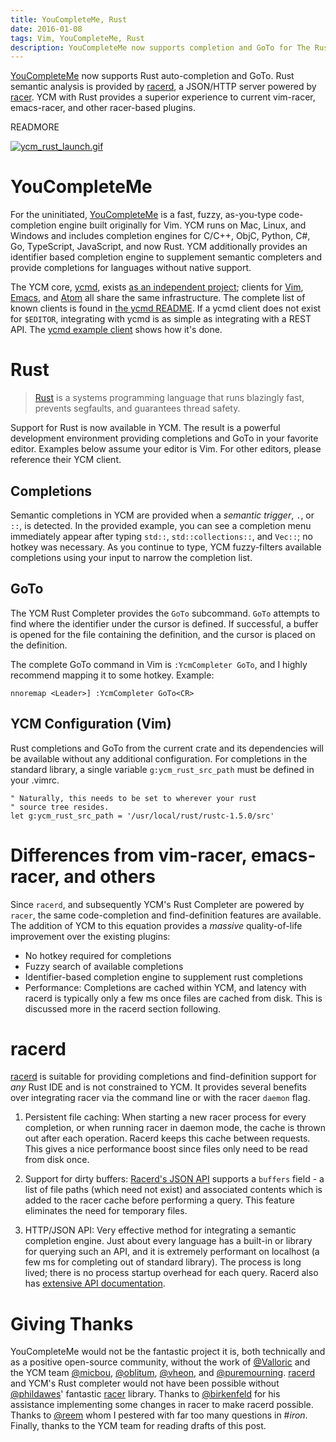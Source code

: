 ```yaml
---
title: YouCompleteMe, Rust
date: 2016-01-08
tags: Vim, YouCompleteMe, Rust
description: YouCompleteMe now supports completion and GoTo for The Rust Programming Language using Racer in Vim, Emacs, Sublime Text, and other editors.
---
```


[YouCompleteMe][] now supports Rust auto-completion and GoTo. Rust semantic
analysis is provided by [racerd][], a JSON/HTTP server powered by [racer][]. YCM
with Rust provides a superior experience to current vim-racer, emacs-racer, and
other racer-based plugins.

READMORE

[![ycm_rust_launch.gif](https://d23f6h5jpj26xu.cloudfront.net/xtrifoeons6nfa_small.gif)](http://img.svbtle.com/xtrifoeons6nfa.gif)

# YouCompleteMe

For the uninitiated, [YouCompleteMe][] is a fast, fuzzy, as-you-type
code-completion engine built originally for Vim. YCM runs on Mac, Linux, and
Windows and includes completion engines for C/C++, ObjC, Python, C#, Go,
TypeScript, JavaScript, and now Rust. YCM additionally provides an identifier
based completion engine to supplement semantic completers and provide
completions for languages without native support.

The YCM core, [ycmd][], exists [as an independent project][ycmd-announcement];
clients for [Vim][YouCompleteMe], [Emacs][emacs client], and [Atom][atom client]
all share the same infrastructure. The complete list of known clients is found
in [the ycmd README][known clients]. If a ycmd client does not exist for
`$EDITOR`, integrating with ycmd is as simple as integrating with a REST API.
The [ycmd example client][] shows how it's done.

# Rust

> [Rust](http://rust-lang.org) is a systems programming language that runs
> blazingly fast, prevents segfaults, and guarantees thread safety. 

Support for Rust is now available in YCM. The result is a powerful development
environment providing completions and GoTo in your favorite editor. Examples
below assume your editor is Vim. For other editors, please reference their YCM
client.

## Completions

Semantic completions in YCM are provided when a *semantic trigger*, `.`, or
`::`, is detected. In the provided example, you can see a completion menu
immediately appear after typing `std::`, `std::collections::`, and `Vec::`; no
hotkey was necessary. As you continue to type, YCM fuzzy-filters available
completions using your input to narrow the completion list.

## GoTo

The YCM Rust Completer provides the `GoTo` subcommand. `GoTo` attempts to find
where the identifier under the cursor is defined. If successful, a buffer is
opened for the file containing the definition, and the cursor is placed on the
definition.

The complete GoTo command in Vim is `:YcmCompleter GoTo`, and I highly recommend
mapping it to some hotkey. Example:

```viml
nnoremap <Leader>] :YcmCompleter GoTo<CR>
```

## YCM Configuration (Vim)

Rust completions and GoTo from the current crate and its dependencies will be
available without any additional configuration. For completions in the standard
library, a single variable `g:ycm_rust_src_path` must be defined in your .vimrc.

```viml
" Naturally, this needs to be set to wherever your rust
" source tree resides.
let g:ycm_rust_src_path = '/usr/local/rust/rustc-1.5.0/src'
```

# Differences from vim-racer, emacs-racer, and others

Since `racerd`, and subsequently YCM's Rust Completer are powered by `racer`,
the same code-completion and find-definition features are available. The
addition of YCM to this equation provides a *massive* quality-of-life
improvement over the existing plugins:

- No hotkey required for completions
- Fuzzy search of available completions
- Identifier-based completion engine to supplement rust completions
- Performance: Completions are cached within YCM, and latency with racerd is
  typically only a few ms once files are cached from disk. This is discussed
  more in the racerd section following.

# racerd

[racerd][] is suitable for providing completions and find-definition support for
*any* Rust IDE and is not constrained to YCM. It provides several benefits over
integrating racer via the command line or with the racer `daemon` flag.

1. Persistent file caching: When starting a new racer process for every
   completion, or when running racer in daemon mode, the cache is thrown out
   after each operation. Racerd keeps this cache between requests. This gives a
   nice performance boost since files only need to be read from disk once.

2. Support for dirty buffers: [Racerd's JSON API][] supports a `buffers` field -
   a list of file paths (which need not exist) and associated contents which is
   added to the racer cache before performing a query. This feature eliminates
   the need for temporary files.

3. HTTP/JSON API: Very effective method for integrating a semantic completion
   engine. Just about every language has a built-in or library for querying such
   an API, and it is extremely performant on localhost (a few ms for completing
   out of standard library). The process is long lived; there is no process
   startup overhead for each query. Racerd also has [extensive API
   documentation][Racerd's JSON API].

# Giving Thanks

YouCompleteMe would not be the fantastic project it is, both technically and as
a positive open-source community, without the work of [@Valloric][] and the YCM
team [@micbou][], [@oblitum][], [@vheon][], and [@puremourning]. [racerd][] and
YCM's Rust completer would not have been possible without [@phildawes][]'
fantastic [racer][] library. Thanks to [@birkenfeld][] for his assistance
implementing some changes in racer to make racerd possible. Thanks to [@reem][]
whom I pestered with far too many questions in #*iron*. Finally, thanks to the
YCM team for reading drafts of this post.


[other editors]: https://github.com/Valloric/ycmd#known-ycmd-clients
[ycmd-announcement]: https://val.markovic.io/articles/youcompleteme-as-a-server
[ycmd]: https://github.com/valloric/ycmd
[racer]: https://github.com/phildawes/racer
[racerd]: https://github.com/jwilm/racerd
[YouCompleteMe]: https://github.com/valloric/YouCompleteMe
[emacs client]: https://github.com/abingham/emacs-ycmd
[atom client]: https://atom.io/packages/you-complete-me
[ycmd example client]: https://github.com/Valloric/ycmd/tree/master/examples
[Racerd's JSON API]: https://github.com/jwilm/racerd/blob/master/docs/API.md
[known clients]: https://github.com/Valloric/ycmd#known-ycmd-clients

[@micbou]: https://github.com/micbou
[@Valloric]: https://github.com/valloric
[@phildawes]: https://github.com/phildawes
[@oblitum]: https://github.com/oblitum
[@puremourning]: https://github.com/puremourning
[@vheon]: https://github.com/vheon 
[@birkenfeld]: https://github.com/birkenfeld
[@reem]: https://github.com/reem 

